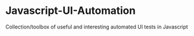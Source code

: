 # Javascript-UI-Automation
Collection/toolbox of useful and interesting automated UI tests in Javascript
